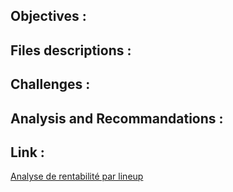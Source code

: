## Objectives : 

## Files descriptions : 

## Challenges : 

## Analysis and Recommandations : 

## Link : 
[Analyse de rentabilité par lineup](https://msblineuprentabilite.streamlit.app/)
